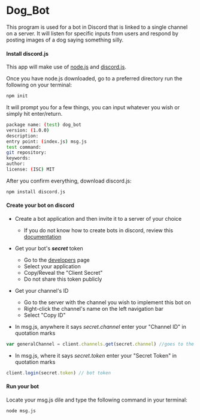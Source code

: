 # Dog_Bot

This program is used for a bot in Discord that is linked to a single channel on a server. It will listen for specific inputs from users and respond by posting images of a dog saying something silly. 

#### Install discord.js

This app will make use of [node.js](nodejs.org) and [discord.js](discord.js.org).

Once you have node.js downloaded, go to a preferred directory run the following on your terminal:

```bash
npm init
```

It will prompt you for a few things, you can input whatever you wish or simply hit enter/return.

```bash
package name: (test) dog_bot
version: (1.0.0)
description:
entry point: (index.js) msg.js
test command:
git repository:
keywords:
author:
license: (ISC) MIT
```

After you confirm everything, download discord.js:

```bash
npm install discord.js
```
#### Create your bot on discord

- Create a bot application and then invite it to a server of your choice
  - If you do not know how to create bots in discord, review this [documentation](https://discordpy.readthedocs.io/en/latest/discord.html)

- Get your bot's ***secret*** token
  - Go to the [developers](https://discordapp.com/developers/applications) page
  - Select your application
  - Copy/Reveal the "Client Secret" 
  - Do not share this token publicly

- Get your channel's ID
  - Go to the server with the channel you wish to implement this bot on
  - Right-click the channel's name on the left navigation bar
  - Select "Copy ID"

- In msg.js, anywhere it says *secret.channel* enter your "Channel ID" in quotation marks

```JavaScript 
var generalChannel = client.channels.get(secret.channel) //goes to the right channel
```
- In msg.js, where it says *secret.token* enter your "Secret Token" in quotation marks

```JavaScript
client.login(secret.token) // bot token
```

#### Run your bot

Locate your msg.js dile and type the following command in your terminal:

```bash
node msg.js
```
